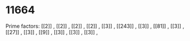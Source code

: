 # 11664

Prime factors: [[2]] , [[2]] , [[2]] , [[2]] , [[3]] , [[243]] , [[3]] , [[81]] , [[3]] , [[27]] , [[3]] , [[9]] , [[3]] , [[3]] , [[3]] , 